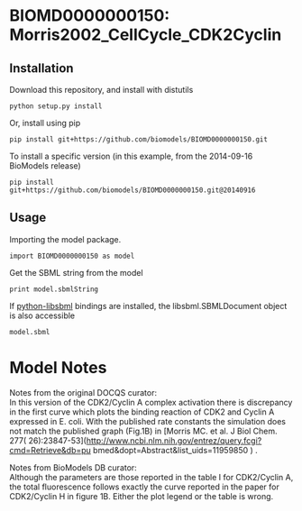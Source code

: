 # BIOMD0000000150: Morris2002_CellCycle_CDK2Cyclin

## Installation

Download this repository, and install with distutils

`python setup.py install`

Or, install using pip

`pip install git+https://github.com/biomodels/BIOMD0000000150.git`

To install a specific version (in this example, from the 2014-09-16 BioModels release)

`pip install git+https://github.com/biomodels/BIOMD0000000150.git@20140916`

## Usage

Importing the model package.

`import BIOMD0000000150 as model`

Get the SBML string from the model

`print model.sbmlString`

If [python-libsbml](https://pypi.python.org/pypi/python-libsbml) bindings are
installed, the libsbml.SBMLDocument object is also accessible

`model.sbml`


# Model Notes


Notes from the original DOCQS curator:  
In this version of the CDK2/Cyclin A complex activation there is discrepancy
in the first curve which plots the binding reaction of CDK2 and Cyclin A
expressed in E. coli. With the published rate constants the simulation does
not match the published graph (Fig.1B) in [Morris MC. et al. J Biol Chem. 277(
26):23847-53](http://www.ncbi.nlm.nih.gov/entrez/query.fcgi?cmd=Retrieve&db=pu
bmed&dopt=Abstract&list_uids=11959850 ) .

Notes from BioModels DB curator:  
Although the parameters are those reported in the table I for CDK2/Cyclin A,
the total fluorescence follows exactly the curve reported in the paper for
CDK2/Cyclin H in figure 1B. Either the plot legend or the table is wrong.


